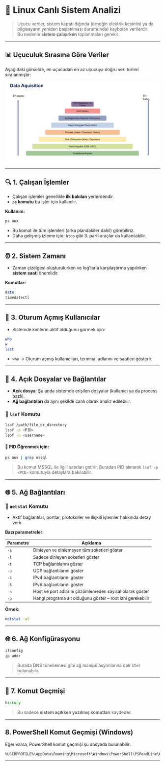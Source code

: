 # 🐧 Linux Canlı Sistem Analizi

> Uçucu veriler, sistem kapatıldığında (örneğin elektrik kesintisi ya da bilgisayarın yeniden başlatılması durumunda) kaybolan verilerdir.  
> Bu nedenle **sistem çalışırken** toplanmaları gerekir.

---

## 📊 Uçuculuk Sırasına Göre Veriler

Aşağıdaki görselde, en uçucudan en az uçucuya doğru veri türleri sıralanmıştır:

![Volatility Order](../../assets/images/votal.png)

---

## 🔍 1. Çalışan İşlemler

- Çalışan işlemler genellikle **ilk bakılan** yerlerdendir.
- **`ps` komutu** bu işler için kullanılır.

**Kullanım:**

```bash
ps aux
```

- Bu komut ile tüm işlemleri (arka plandakiler dahil) görebiliriz.
- Daha gelişmiş izleme için: `htop` gibi 3. parti araçlar da kullanılabilir.

---

## ⏰ 2. Sistem Zamanı

- Zaman çizelgesi oluşturulurken ve log'larla karşılaştırma yapılırken **sistem saati** önemlidir.

**Komutlar:**

```bash
date
timedatectl
```

---

## 👤 3. Oturum Açmış Kullanıcılar

- Sistemde kimlerin aktif olduğunu görmek için:

```bash
who
w
last
```

- `who` → Oturum açmış kullanıcıları, terminal adlarını ve saatleri gösterir.

---

## 📂 4. Açık Dosyalar ve Bağlantılar

- **Açık dosya**: Şu anda sistemde erişilen dosyalar (kullanıcı ya da process bazlı).
- **Ağ bağlantıları** da aynı şekilde canlı olarak analiz edilebilir.

### 🔧 `lsof` Komutu

```bash
lsof /path/file_or_directory
lsof -p <PID>
lsof -u <username>
```

#### 🔎 PID Öğrenmek için:

```bash
ps aux | grep mssql
```

> Bu komut MSSQL ile ilgili satırları getirir. Buradan PID alınarak `lsof -p <PID>` komutuyla detaylara bakılabilir.

---

## 🌐 5. Ağ Bağlantıları

### 📡 `netstat` Komutu

- Aktif bağlantılar, portlar, protokoller ve ilişkili işlemler hakkında detay verir.

**Bazı parametreler:**

| Parametre | Açıklama |
|-----------|----------|
| `-a`      | Dinleyen ve dinlemeyen tüm soketleri göster |
| `-l`      | Sadece dinleyen soketleri göster |
| `-t`      | TCP bağlantılarını göster |
| `-u`      | UDP bağlantılarını göster |
| `-4`      | IPv4 bağlantılarını göster |
| `-6`      | IPv6 bağlantılarını göster |
| `-n`      | Host ve port adlarını çözümlemeden sayısal olarak göster |
| `-p`      | Hangi programa ait olduğunu göster – root izni gerekebilir |

**Örnek:**

```bash
netstat -at
```

---

## 🌐 6. Ağ Konfigürasyonu

```bash
ifconfig
ip addr
```

> Burada DNS tünellemesi gibi ağ manipülasyonlarına dair izler bulunabilir.

---

## 🧠 7. Komut Geçmişi

```bash
history
```

> Bu sadece **sistem açıkken yazılmış komutları** kaydeder.

---

##  8. PowerShell Komut Geçmişi (Windows)

Eğer varsa, PowerShell komut geçmişi şu dosyada bulunabilir:

```
%USERPROFILE%\AppData\Roaming\Microsoft\Windows\PowerShell\PSReadLine\ConsoleHost_history.txt
```

---
